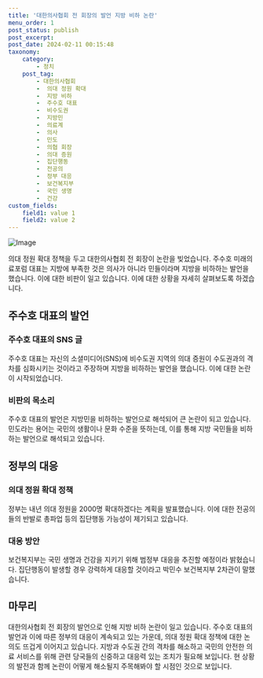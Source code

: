 ```yaml
---
title: '대한의사협회 전 회장의 발언 지방 비하 논란'
menu_order: 1
post_status: publish
post_excerpt: 
post_date: 2024-02-11 00:15:48
taxonomy:
    category:
        - 정치
    post_tag:
        - 대한의사협회
        -  의대 정원 확대
        -  지방 비하
        -  주수호 대표
        -  비수도권
        -  지방민
        -  의료계
        -  의사
        -  민도
        -  의협 회장
        -  의대 증원
        -  집단행동
        -  전공의
        -  정부 대응
        -  보건복지부
        -  국민 생명
        -  건강
custom_fields:
    field1: value 1
    field2: value 2
---
```


![Image](https://imgnews.pstatic.net/image/366/2024/02/10/0000969701_001_20240210214001401.jpg?type=w647)

의대 정원 확대 정책을 두고 대한의사협회 전 회장이 논란을 빚었습니다. 주수호 미래의료포럼 대표는 지방에 부족한 것은 의사가 아니라 민들이라며 지방을 비하하는 발언을 했습니다. 이에 대한 비판이 일고 있습니다. 이에 대한 상황을 자세히 살펴보도록 하겠습니다.
## 주수호 대표의 발언
### 주수호 대표의 SNS 글
주수호 대표는 자신의 소셜미디어(SNS)에 비수도권 지역의 의대 증원이 수도권과의 격차를 심화시키는 것이라고 주장하며 지방을 비하하는 발언을 했습니다. 이에 대한 논란이 시작되었습니다.
### 비판의 목소리
주수호 대표의 발언은 지방민을 비하하는 발언으로 해석되어 큰 논란이 되고 있습니다. 민도라는 용어는 국민의 생활이나 문화 수준을 뜻하는데, 이를 통해 지방 국민들을 비하하는 발언으로 해석되고 있습니다.
## 정부의 대응
### 의대 정원 확대 정책
정부는 내년 의대 정원을 2000명 확대하겠다는 계획을 발표했습니다. 이에 대한 전공의들의 반발로 총파업 등의 집단행동 가능성이 제기되고 있습니다.
### 대응 방안
보건복지부는 국민 생명과 건강을 지키기 위해 범정부 대응을 추진할 예정이라 밝혔습니다. 집단행동이 발생할 경우 강력하게 대응할 것이라고 박민수 보건복지부 2차관이 말했습니다.
## 마무리
대한의사협회 전 회장의 발언으로 인해 지방 비하 논란이 일고 있습니다. 주수호 대표의 발언과 이에 따른 정부의 대응이 계속되고 있는 가운데, 의대 정원 확대 정책에 대한 논의도 뜨겁게 이어지고 있습니다. 지방과 수도권 간의 격차를 해소하고 국민의 안전한 의료 서비스를 위해 관련 당국들의 신중하고 대응력 있는 조치가 필요해 보입니다. 현 상황의 발전과 함께 논란이 어떻게 해소될지 주목해봐야 할 시점인 것으로 보입니다.

